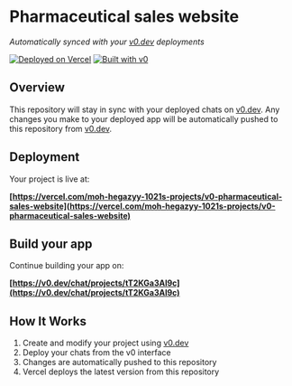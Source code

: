 # Pharmaceutical sales website

*Automatically synced with your [v0.dev](https://v0.dev) deployments*

[![Deployed on Vercel](https://img.shields.io/badge/Deployed%20on-Vercel-black?style=for-the-badge&logo=vercel)](https://vercel.com/moh-hegazyy-1021s-projects/v0-pharmaceutical-sales-website)
[![Built with v0](https://img.shields.io/badge/Built%20with-v0.dev-black?style=for-the-badge)](https://v0.dev/chat/projects/tT2KGa3Al9c)

## Overview

This repository will stay in sync with your deployed chats on [v0.dev](https://v0.dev).
Any changes you make to your deployed app will be automatically pushed to this repository from [v0.dev](https://v0.dev).

## Deployment

Your project is live at:

**[https://vercel.com/moh-hegazyy-1021s-projects/v0-pharmaceutical-sales-website](https://vercel.com/moh-hegazyy-1021s-projects/v0-pharmaceutical-sales-website)**

## Build your app

Continue building your app on:

**[https://v0.dev/chat/projects/tT2KGa3Al9c](https://v0.dev/chat/projects/tT2KGa3Al9c)**

## How It Works

1. Create and modify your project using [v0.dev](https://v0.dev)
2. Deploy your chats from the v0 interface
3. Changes are automatically pushed to this repository
4. Vercel deploys the latest version from this repository

